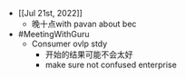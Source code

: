 - [[Jul 21st, 2022]]
	- 晚十点with pavan about bec
- #MeetingWithGuru
	- Consumer ovlp stdy
		- 开始的结果可能不会太好
		- make sure not confused enterprise